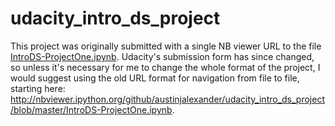 # udacity_intro_ds_project

This project was originally submitted with a single NB viewer URL to the file [IntroDS-ProjectOne.ipynb](https://github.com/austinjalexander/udacity_intro_ds_project/blob/master/IntroDS-ProjectOne.ipynb). Udacity's submission form has since changed, so unless it's necessary for me to change the whole format of the project, I would  suggest using the old URL format for navigation from file to file, starting here: http://nbviewer.ipython.org/github/austinjalexander/udacity_intro_ds_project/blob/master/IntroDS-ProjectOne.ipynb.


